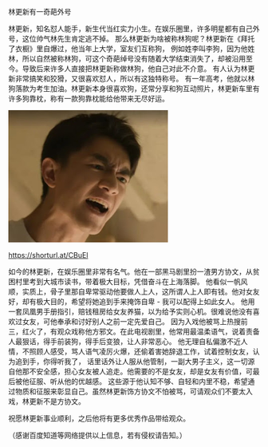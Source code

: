 林更新有一奇葩外号


林更新，知名怼人能手，新生代当红实力小生。在娱乐圈里，许多明星都有自己外号，这位帅气林先生肯定逃不掉。
那么林更新为啥被称林狗呢？林更新在《拜托了衣橱》里自爆过，他当年上大学，室友们互称狗，
例如姓李叫李狗，因为他姓林，所以自然被称林狗，可这个奇葩绰号没有随着大学结束消失了，却被沿用至今。导致后来许多人直接把林更新称做林狗，他自己对此不介意。
有人认为林更新非常搞笑和狡猾，又很喜欢怼人，所以有这独特称号。
有一年高考，他就以林狗落款为考生加油。林更新本身很喜欢狗，还常分享和狗互动照片，林更新车里有许多狗靠枕，称有一款狗靠枕能给他带来无尽好运。


![林更新有一奇葩外号](https://github.com/ywangnccu/ywang/blob/main/images/GengxinLin.jpg)

https://shorturl.at/CBuEl

如今的林更新，在娱乐圈里非常有名气。他在一部黑马剧里扮一渣男方协文，从贫困村里考到大城市读书，带着极大目标，凭借奋斗在上海落脚。
他看似一帆风顺，实质上，骨子里那自卑常驱动他要做人上人，这所谓人上人即有钱。他对女友好，却有极大目的，希望将她追到手来掩饰自卑 - 我可以配得上如此女人。
他用一套凤凰男手册指引，赔钱租房给女友养猫，以为给予实则心机。很难说他没有喜欢过女友，可他奉承和讨好别人之前一定先爱自己。 
因为入戏他被骂上热搜前三，红火了，有观众戏称他方邪文。在此电视剧里，他常用最温柔语气，说着责备人最狠话，得手前装狗，得手后变狼，让人非常恶心。
他无理自私偏激不近人情，不照顾人感受，骂人语气凌厉火爆，还偷着害她辞退工作，试着控制女友，认为追到手，你得听我了，
话里话外让人服从他管制，一副大男子主义，这一切源自他那不安全感，担心女友被人追走。他需要的不是女友，却是女友有价值，可最后被他征服、听从他的优越感。
这些源于他认知不够、自轻和内里不稳，希望通过物质和征服来彰显自己。虽然林更新饰方协文不怕被骂，可请观众们不要太入戏，林更新不是方协文。

祝愿林更新事业顺利，之后他将有更多优秀作品带给观众。

（感谢百度知道等网络提供以上信息，若有侵权请告知。）
